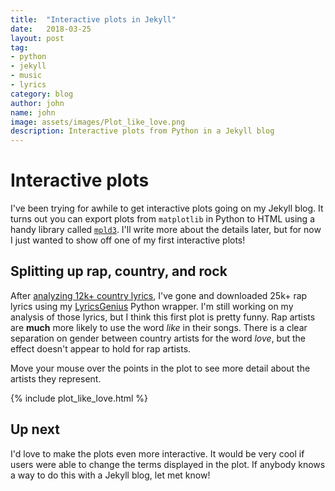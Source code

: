 ```yaml
---
title:  "Interactive plots in Jekyll"
date:   2018-03-25
layout: post
tag:
- python
- jekyll
- music
- lyrics
category: blog
author: john
name: john
image: assets/images/Plot_like_love.png
description: Interactive plots from Python in a Jekyll blog
---
```

# Interactive plots
I've been trying for awhile to get interactive plots going on my Jekyll blog. It turns out you can export plots from `matplotlib` in Python to HTML using a handy library called [`mpld3`](https://mpld3.github.io/). I'll write more about the details later, but for now I just wanted to show off one of my first interactive plots!

## Splitting up rap, country, and rock
After [analyzing 12k+ country lyrics](http://www.johnwmillr.com/trucks-and-beer/), I've gone and downloaded 25k+ rap lyrics using my [LyricsGenius](https://github.com/johnwmillr/LyricsGenius) Python wrapper. I'm still working on my analysis of those lyrics, but I think this first plot is pretty funny. Rap artists are **much** more likely to use the word *like* in their songs. There is a clear separation on gender between country artists for the word *love*, but the effect doesn't appear to hold for rap artists.

Move your mouse over the points in the plot to see more detail about the artists they represent.

{% include plot_like_love.html %}

## Up next
I'd love to make the plots even more interactive. It would be very cool if users were able to change the terms displayed in the plot. If anybody knows a way to do this with a Jekyll blog, let met know!